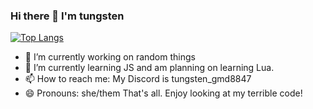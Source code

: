 ### Hi there 👋 I'm tungsten

[![Top Langs](https://github-readme-stats.vercel.app/api/top-langs/?username=tungstengmd)](https://github.com/anuraghazra/github-readme-stats)

- 🔭 I’m currently working on random things
- 🌱 I’m currently learning JS and am planning on learning Lua.
- 📫 How to reach me: My Discord is tungsten_gmd8847
- 😄 Pronouns: she/them
That's all. Enjoy looking at my terrible code!
